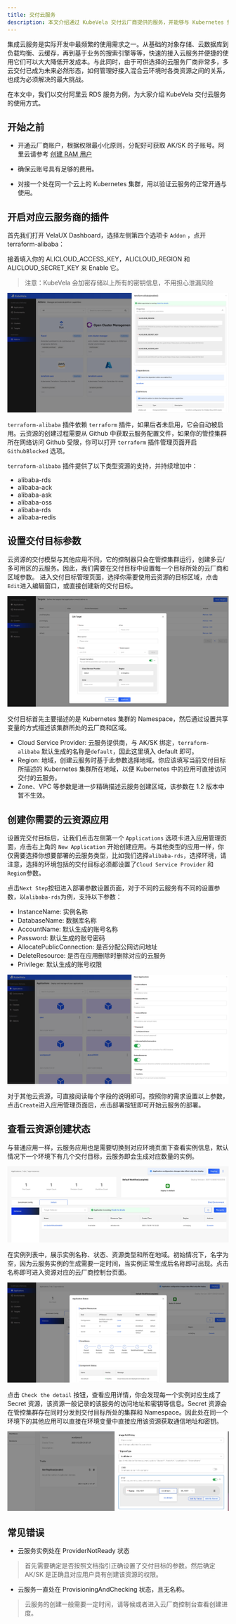 ```yaml
---
title: 交付云服务
description: 本文介绍通过 KubeVela 交付云厂商提供的服务，并能够与 Kubernetes 集群中的业务打通。
---
```


集成云服务是实际开发中最频繁的使用需求之一。从基础的对象存储、云数据库到负载均衡、云缓存，再到基于业务的搜索引擎等等，快速的接入云服务并便捷的使用它们可以大大降低开发成本。与此同时，由于可供选择的云服务厂商非常多，多云交付已成为未来必然形态，如何管理好接入混合云环境时各类资源之间的关系，也成为必须解决的最大挑战。

在本文中，我们以交付阿里云 RDS 服务为例，为大家介绍 KubeVela 交付云服务的使用方式。

## 开始之前

- 开通云厂商账户，根据权限最小化原则，分配好可获取 AK/SK 的子账号。阿里云请参考 [创建 RAM 用户](https://help.aliyun.com/document_detail/121941.html)

- 确保云账号具有足够的费用。

- 对接一个处在同一个云上的 Kubernetes 集群，用以验证云服务的正常开通与使用。

## 开启对应云服务商的插件

首先我们打开 VelaUX Dashboard，选择左侧第四个选项卡 `Addon` ，点开 terraform-alibaba：

接着填入你的 ALICLOUD_ACCESS_KEY，ALICLOUD_REGION 和 ALICLOUD_SECRET_KEY 来 Enable 它。

> 注意：KubeVela 会加密存储以上所有的密钥信息，不用担心泄漏风险

![addon-alibaba](../resources/addon-alibaba.jpg)

`terraform-alibaba` 插件依赖 `terraform` 插件，如果后者未启用，它会自动被启用。云资源的创建过程需要从 Github 中获取云服务配置文件，如果你的管控集群所在网络访问 Github 受限，你可以打开 `terraform` 插件管理页面开启`GithubBlocked` 选项。

`terraform-alibaba` 插件提供了以下类型资源的支持，并持续增加中：

- alibaba-rds
- alibaba-ack
- alibaba-ask
- alibaba-oss
- alibaba-rds
- alibaba-redis

## 设置交付目标参数

云资源的交付模型与其他应用不同，它的控制器只会在管控集群运行，创建多云/多可用区的云服务。因此，我们需要在交付目标中设置每一个目标所处的云厂商和区域参数。
进入交付目标管理页面，选择你需要使用云资源的目标区域，点击`Edit`进入编辑窗口，或直接创建新的交付目标。

![target-variables](../resources/target-variables.jpg)

交付目标首先主要描述的是 Kubernetes 集群的 Namespace，然后通过设置共享变量的方式描述该集群所处的云厂商和区域。

- Cloud Service Provider: 云服务提供商，与 AK/SK 绑定，`terraform-alibaba` 默认生成的名称是`default`，因此这里填入 default 即可。
- Region: 地域，创建云服务时基于此参数选择地域。你应该填写当前交付目标所描述的 Kubernetes 集群所在地域，以便 Kubernetes 中的应用可直接访问交付的云服务。
- Zone、VPC 等参数是进一步精确描述云服务创建区域，该参数在 1.2 版本中暂不生效。

## 创建你需要的云资源应用

设置完交付目标后，让我们点击左侧第一个 `Applications` 选项卡进入应用管理页面，点击右上角的 `New Application` 开始创建应用。与其他类型的应用一样，你仅需要选择你想要部署的云服务类型，比如我们选择`alibaba-rds`，选择环境，请注意，选择的环境包括的交付目标必须都设置了`Cloud Service Provider` 和 `Region`参数。

点击`Next Step`按钮进入部署参数设置页面，对于不同的云服务有不同的设置参数，以`alibaba-rds`为例，支持以下参数：

- InstanceName: 实例名称
- DatabaseName: 数据库名称
- AccountName: 默认生成的账号名称
- Password: 默认生成的账号密码
- AllocatePublicConnection: 是否分配公网访问地址
- DeleteResource: 是否在应用删除时删除对应的云服务
- Privilege: 默认生成的账号权限

![set-rds](../resources/set-rds.jpg)

对于其他云资源，可直接阅读每个字段的说明即可。按照你的需求设置以上参数，点击`Create`进入应用管理页面后，点击部署按钮即可开始云服务的部署。

## 查看云资源创建状态

与普通应用一样，云服务应用也是需要切换到对应环境页面下查看实例信息，默认情况下一个环境下有几个交付目标，云服务即会生成对应数量的实例。

![rds-instances](../resources/rds-instances.jpg)

在实例列表中，展示实例名称、状态、资源类型和所在地域。初始情况下，名字为空，因为云服务实例的生成需要一定时间，当实例正常生成后名称即可出现。点击名称即可进入资源对应的云厂商控制台页面。

![rds-status](../resources/rds-status.jpg)

点击 `Check the detail` 按钮，查看应用详情，你会发现每一个实例对应生成了 Secret 资源，该资源一般记录的该服务的访问地址和密钥等信息。Secret 资源会在管控集群存在同时分发到交付目标所处的集群和 Namespace。因此处在同一个环境下的其他应用可以直接在环境变量中直接应用该资源获取通信地址和密钥。

![env-secret](../resources/env-secret.jpg)

## 常见错误

- 云服务实例处在 ProviderNotReady 状态

> 首先需要确定是否按照文档指引正确设置了交付目标的参数。然后确定 AK/SK 是正确且对应用户具有创建该资源的权限。

- 云服务一直处在 ProvisioningAndChecking 状态，且无名称。

> 云服务的创建一般需要一定时间，请等候或者进入云厂商控制台查看创建进度。
